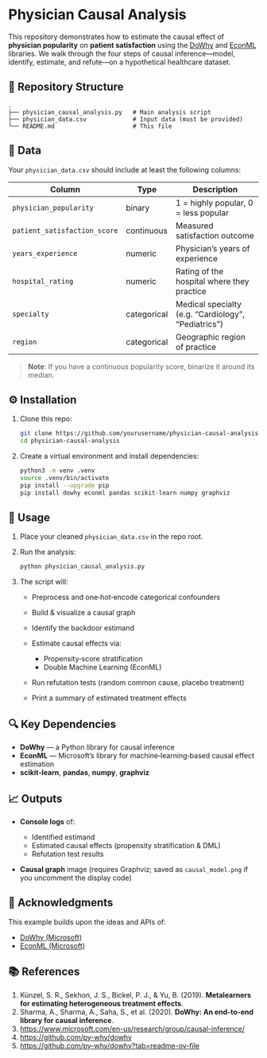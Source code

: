 # Physician Causal Analysis

This repository demonstrates how to estimate the causal effect of **physician popularity** on **patient satisfaction** using the [DoWhy](https://github.com/microsoft/dowhy) and [EconML](https://github.com/microsoft/EconML) libraries. We walk through the four steps of causal inference—model, identify, estimate, and refute—on a hypothetical healthcare dataset.



## 📂 Repository Structure

```
.
├── physician_causal_analysis.py   # Main analysis script
├── physician_data.csv             # Input data (must be provided)
└── README.md                      # This file
```


## 📝 Data

Your `physician_data.csv` should include at least the following columns:

| Column                       | Type        | Description                                         |
| ---------------------------- | ----------- | --------------------------------------------------- |
| `physician_popularity`       | binary      | 1 = highly popular, 0 = less popular                |
| `patient_satisfaction_score` | continuous  | Measured satisfaction outcome                       |
| `years_experience`           | numeric     | Physician’s years of experience                     |
| `hospital_rating`            | numeric     | Rating of the hospital where they practice          |
| `specialty`                  | categorical | Medical specialty (e.g. “Cardiology”, “Pediatrics”) |
| `region`                     | categorical | Geographic region of practice                       |

> **Note**: If you have a continuous popularity score, binarize it around its median.


## ⚙️ Installation

1. Clone this repo:

   ```bash
   git clone https://github.com/yourusername/physician-causal-analysis.git
   cd physician-causal-analysis
   ```
2. Create a virtual environment and install dependencies:

   ```bash
   python3 -m venv .venv
   source .venv/bin/activate
   pip install --upgrade pip
   pip install dowhy econml pandas scikit-learn numpy graphviz
   ```



## 🚀 Usage

1. Place your cleaned `physician_data.csv` in the repo root.
2. Run the analysis:

   ```bash
   python physician_causal_analysis.py
   ```
3. The script will:

   * Preprocess and one‑hot‑encode categorical confounders
   * Build & visualize a causal graph
   * Identify the backdoor estimand
   * Estimate causal effects via:

     * Propensity‑score stratification
     * Double Machine Learning (EconML)
   * Run refutation tests (random common cause, placebo treatment)
   * Print a summary of estimated treatment effects



## 🔍 Key Dependencies

* **DoWhy** — a Python library for causal inference
* **EconML** — Microsoft’s library for machine‑learning‐based causal effect estimation
* **scikit‑learn**, **pandas**, **numpy**, **graphviz**



## 📈 Outputs

* **Console logs** of:

  * Identified estimand
  * Estimated causal effects (propensity stratification & DML)
  * Refutation test results
* **Causal graph** image (requires Graphviz; saved as `causal_model.png` if you uncomment the display code)



## 🤝 Acknowledgments

This example builds upon the ideas and APIs of:

* [DoWhy (Microsoft)](https://github.com/microsoft/dowhy)
* [EconML (Microsoft)](https://github.com/microsoft/EconML)



## 📚 References

1. Künzel, S. R., Sekhon, J. S., Bickel, P. J., & Yu, B. (2019). **Metalearners for estimating heterogeneous treatment effects**.
2. Sharma, A., Sharma, A., Saha, S., et al. (2020). **DoWhy: An end‑to‑end library for causal inference**.
3. https://www.microsoft.com/en-us/research/group/causal-inference/
4. https://github.com/py-why/dowhy
5. https://github.com/py-why/dowhy?tab=readme-ov-file
